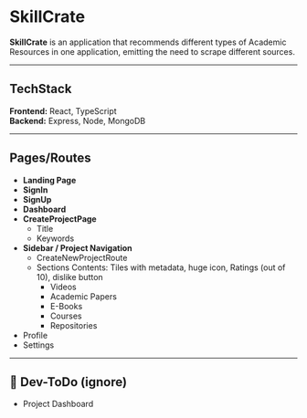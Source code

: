 # SkillCrate

**SkillCrate** is an application that recommends different types of Academic Resources in one application, emitting the need to scrape different sources.

---

## TechStack

**Frontend:** React, TypeScript  
**Backend:** Express, Node, MongoDB

---

## Pages/Routes

- **Landing Page**
- **SignIn**
- **SignUp**
- **Dashboard**
- **CreateProjectPage**
  - Title
  - Keywords
- **Sidebar / Project Navigation**
  - CreateNewProjectRoute
  - Sections Contents: Tiles with metadata, huge icon, Ratings (out of 10), dislike button
    - Videos  
    - Academic Papers  
    - E-Books  
    - Courses  
    - Repositories
- Profile
- Settings


---

## 🧪 Dev-ToDo (ignore)

- Project Dashboard
